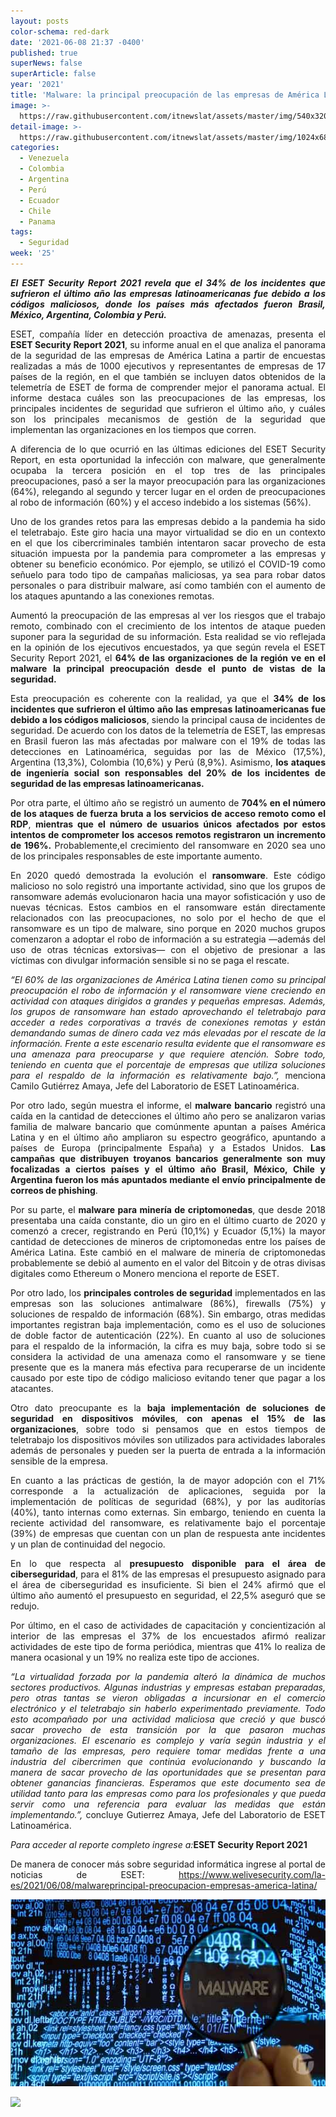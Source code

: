 ```yaml
---
layout: posts
color-schema: red-dark
date: '2021-06-08 21:37 -0400'
published: true
superNews: false
superArticle: false
year: '2021'
title: 'Malware: la principal preocupación de las empresas de América Latina'
image: >-
  https://raw.githubusercontent.com/itnewslat/assets/master/img/540x320/Malware-Virus-p.jpg
detail-image: >-
  https://raw.githubusercontent.com/itnewslat/assets/master/img/1024x680/Malware-Virus-g.jpg
categories:
  - Venezuela
  - Colombia
  - Argentina
  - Perú
  - Ecuador
  - Chile
  - Panama
tags:
  - Seguridad
week: '25'
---
```

<p style="text-align: justify;"><em><strong>El ESET Security Report 2021 revela que el 34% de los incidentes que sufrieron el último año las empresas latinoamericanas fue debido a los códigos maliciosos, donde los países más afectados fueron Brasil, México, Argentina, Colombia y Perú.</strong></em></p>
<p style="text-align: justify;">ESET, compañía líder en detección proactiva de amenazas, presenta el <strong>ESET Security Report 2021</strong>, su informe anual en el que analiza el panorama de la seguridad de las empresas de América Latina a partir de encuestas realizadas a más de 1000 ejecutivos y representantes de empresas de 17 países de la región, en el que también se incluyen datos obtenidos de la telemetría de ESET de forma de comprender mejor el panorama actual. El informe destaca cuáles son las preocupaciones de las empresas, los principales incidentes de seguridad que sufrieron el último año, y cuáles son los principales mecanismos de gestión de la seguridad que implementan las organizaciones en los tiempos que corren.</p>
<p style="text-align: justify;">A diferencia de lo que ocurrió en las últimas ediciones del ESET Security Report, en esta oportunidad la infección con malware, que generalmente ocupaba la tercera posición en el top tres de las principales preocupaciones, pasó a ser la mayor preocupación para las organizaciones (64%), relegando al segundo y tercer lugar en el orden de preocupaciones al robo de información (60%) y el acceso indebido a los sistemas (56%).</p>
<p style="text-align: justify;">Uno de los grandes retos para las empresas debido a la pandemia ha sido el teletrabajo. Este giro hacia una mayor virtualidad se dio en un contexto en el que los cibercriminales también intentaron sacar provecho de esta situación impuesta por la pandemia para comprometer a las empresas y obtener su beneficio económico. Por ejemplo, se utilizó el COVID-19 como señuelo para todo tipo de campañas maliciosas, ya sea para robar datos personales o para distribuir malware, así como también con el aumento de los ataques apuntando a las conexiones remotas.</p>
<p style="text-align: justify;">Aumentó la preocupación de las empresas al ver los riesgos que el trabajo remoto, combinado con el crecimiento de los intentos de ataque pueden suponer para la seguridad de su información. Esta realidad se vio reflejada en la opinión de los ejecutivos encuestados, ya que según revela el ESET Security Report 2021, el <strong>64% de las organizaciones de la región ve en el malware la principal preocupación desde el punto de vistas de la seguridad.</strong></p>
<p style="text-align: justify;">Esta preocupación es coherente con la realidad, ya que el <strong>34% de los incidentes que sufrieron el último año las empresas latinoamericanas fue debido a los códigos maliciosos</strong>, siendo la principal causa de incidentes de seguridad. De acuerdo con los datos de la telemetría de ESET, las empresas en Brasil fueron las más afectadas por malware con el 19% de todas las detecciones en Latinoamérica, seguidas por las de México (17,5%), Argentina (13,3%), Colombia (10,6%) y Perú (8,9%). Asimismo, <strong>los</strong><strong> </strong><strong>ataques de ingeniería social</strong><strong> </strong><strong>son responsables del 20% de los incidentes de seguridad de las empresas latinoamericanas.</strong></p>
<p style="text-align: justify;">Por otra parte, el último año se registró un aumento de <strong>704% en el número de los</strong><strong> </strong><strong>ataques de fuerza bruta</strong><strong> </strong><strong>a los servicios de acceso remoto como el RDP</strong>, <strong>mientras que el número de usuarios únicos afectados por estos intentos de comprometer los accesos remotos registraron un incremento de 196%.</strong> Probablemente,el crecimiento del ransomware en 2020 sea uno de los principales responsables de este importante aumento.</p>
<p style="text-align: justify;">En 2020 quedó demostrada la evolución el <strong>ransomware</strong>. Este código malicioso no solo registró una importante actividad, sino que los grupos de ransomware además evolucionaron hacia una mayor sofisticación y uso de nuevas técnicas. Estos cambios en el ransomware están directamente relacionados con las preocupaciones, no solo por el hecho de que el ransomware es un tipo de malware, sino porque en 2020 muchos grupos comenzaron a adoptar el robo de información a su estrategia —además del uso de otras técnicas extorsivas— con el objetivo de presionar a las víctimas con divulgar información sensible si no se paga el rescate.</p>
<p style="text-align: justify;"><em>“El 60% de las organizaciones de América Latina tienen como su principal preocupación el robo de información y el ransomware viene creciendo en actividad con ataques dirigidos a grandes y pequeñas empresas. Además, los grupos de ransomware han estado aprovechando el teletrabajo para acceder a redes corporativas a través de conexiones remotas y están demandando sumas de dinero cada vez más elevadas por el rescate de la información. Frente a este escenario resulta evidente que el ransomware es una amenaza para preocuparse y que requiere atención. Sobre todo, teniendo en cuenta que el porcentaje de empresas que utiliza soluciones para el respaldo de la información es relativamente bajo.”, </em>menciona Camilo Gutiérrez Amaya, Jefe del Laboratorio de ESET Latinoamérica.</p>
<p style="text-align: justify;">Por otro lado, según muestra el informe, el <strong>malware bancario</strong> registró una caída en la cantidad de detecciones el último año pero se analizaron varias familia de malware bancario que comúnmente apuntan a países América Latina y en el último año ampliaron su espectro geográfico, apuntando a países de Europa (principalmente España) y a Estados Unidos. <strong>Las campañas que distribuyen troyanos bancarios generalmente son muy focalizadas a ciertos países y el último año Brasil, México, Chile y Argentina fueron los más apuntados mediante el envío principalmente de correos de phishing</strong>.</p>
<p style="text-align: justify;">Por su parte, el <strong>malware para minería de criptomonedas</strong>, que desde 2018 presentaba una caída constante, dio un giro en el último cuarto de 2020 y comenzó a crecer, registrando en Perú (10,1%) y Ecuador (5,1%) la mayor cantidad de detecciones de mineros de criptomonedas entre los países de América Latina. Este cambió en el malware de minería de criptomonedas probablemente se debió al aumento en el valor del Bitcoin y de otras divisas digitales como Ethereum o Monero menciona el reporte de ESET.</p>
<p style="text-align: justify;">Por otro lado, los <strong>principales controles de seguridad</strong> implementados en las empresas son las soluciones antimalware (86%), firewalls (75%) y soluciones de respaldo de información (68%). Sin embargo, otras medidas importantes registran baja implementación, como es el uso de soluciones de doble factor de autenticación (22%). En cuanto al uso de soluciones para el respaldo de la información, la cifra es muy baja, sobre todo si se considera la actividad de una amenaza como el ransomware y se tiene presente que es la manera más efectiva para recuperarse de un incidente causado por este tipo de código malicioso evitando tener que pagar a los atacantes.</p>
<p style="text-align: justify;">Otro dato preocupante es la <strong>baja implementación de soluciones de seguridad en dispositivos móviles</strong>, <strong>con apenas el 15% de las organizaciones</strong>, sobre todo si pensamos que en estos tiempos de teletrabajo los dispositivos móviles son utilizados para actividades laborales además de personales y pueden ser la puerta de entrada a la información sensible de la empresa.</p>
<p style="text-align: justify;">En cuanto a las prácticas de gestión, la de mayor adopción con el 71% corresponde a la actualización de aplicaciones, seguida por la implementación de políticas de seguridad (68%), y por las auditorías (40%), tanto internas como externas. Sin embargo, teniendo en cuenta la reciente actividad del ransomware, es relativamente bajo el porcentaje (39%) de empresas que cuentan con un plan de respuesta ante incidentes y un plan de continuidad del negocio.</p>
<p style="text-align: justify;">En lo que respecta al <strong>presupuesto disponible</strong> <strong>para el área de ciberseguridad</strong>, para el 81% de las empresas el presupuesto asignado para el área de ciberseguridad es insuficiente. Si bien el 24% afirmó que el último año aumentó el presupuesto en seguridad, el 22,5% aseguró que se redujo.</p>
<p style="text-align: justify;">Por último, en el caso de actividades de capacitación y concientización al interior de las empresas el 37% de los encuestados afirmó realizar actividades de este tipo de forma periódica, mientras que 41% lo realiza de manera ocasional y un 19% no realiza este tipo de acciones.</p>
<p style="text-align: justify;"><em>“La virtualidad forzada por la pandemia alteró la dinámica de muchos sectores productivos. Algunas industrias y empresas estaban preparadas, pero otras tantas se vieron obligadas a incursionar en el comercio electrónico y el teletrabajo sin haberlo experimentado previamente. Todo esto acompañado por una actividad maliciosa que creció y que buscó sacar provecho de esta transición por la que pasaron muchas organizaciones. El escenario es complejo y varía según industria y el tamaño de las empresas, pero requiere tomar medidas frente a una industria del cibercrimen que continúa evolucionando y buscando la manera de sacar provecho de las oportunidades que se presentan para obtener ganancias financieras. Esperamos que este documento sea de utilidad tanto para las empresas como para los profesionales y que pueda servir como una referencia para evaluar las medidas que están implementando.”,</em> concluye Gutierrez Amaya, Jefe del Laboratorio de ESET Latinoamérica.</p>
<p style="text-align: justify;"><em>Para acceder al reporte completo ingrese a:</em><strong>ESET Security Report 2021</strong></p>
<p style="text-align: justify;">De manera de conocer más sobre seguridad informática ingrese al portal de noticias de ESET: <a href="https://www.welivesecurity.com/la-es/2021/06/08/malwareprincipal-preocupacion-empresas-america-latina/">https://www.welivesecurity.com/la-es/2021/06/08/malwareprincipal-preocupacion-empresas-america-latina/</a></p>

![](https://raw.githubusercontent.com/itnewslat/assets/master/img/540x320/Malware-Virus-p.jpg)

<img src="https://tracker.metricool.com/c3po.jpg?hash=56f88a41e39ab42c063cc51676587a04"/>